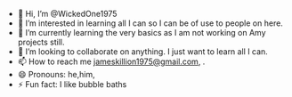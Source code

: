 - 👋 Hi, I’m @WickedOne1975
- 👀 I’m interested in learning all I can so I can be of use to people on here.
- 🌱 I’m currently learning the very basics as I am not working on Amy projects still.
- 💞️ I’m looking to collaborate on anything. I just want to learn all I can.
- 📫 How to reach me jameskillion1975@gmail.com, .
- 😄 Pronouns: he,him,
- ⚡ Fun fact: I like bubble baths

<!---
WickedOne1975/WickedOne1975 is a ✨ special ✨ repository because its `README.md` (this file) appears on your GitHub profile.
You can click the Preview link to take a look at your changes.
--->
